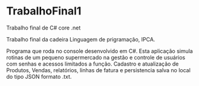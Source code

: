 # TrabalhoFinal1
Trabalho final de C# core .net

Trabalho final da cadeira Linguagem de prigramação, IPCA.

Programa que roda no console desenvolvido em C#. Esta aplicação simula rotinas de um pequeno supermercado na gestão e controle de usuários com senhas e acessos limitados a função. Cadastro e atualização de Produtos, Vendas, relatórios, linhas de fatura e persistencia salva no local do tipo JSON formato .txt.


